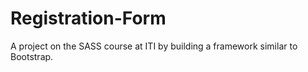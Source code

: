 # Registration-Form
A project on the SASS course at ITI by building a framework similar to Bootstrap.
